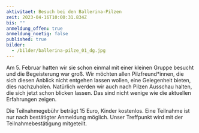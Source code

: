 ```yaml
---
aktivitaet: Besuch bei den Ballerina-Pilzen
zeit: 2023-04-16T10:00:31.834Z
bis: ""
anmeldung_offen: true
anmeldung_noetig: false
published: true
bilder:
  - /bilder/ballerina-pilze_01_dg.jpg
---
```

Am 5. Februar hatten wir sie schon einmal mit einer kleinen Gruppe besucht und die Begeisterung war groß. Wir möchten allen Pilzfreund*innen, die sich diesen Anblick nicht entgehen lassen wollen, eine Gelegenheit bieten, dies nachzuholen. Natürlich werden wir auch nach Pilzen Ausschau halten, die sich jetzt schon blicken lassen. Das sind nicht wenige wie die aktuellen Erfahrungen zeigen.

Die Teilnahmegebühr beträgt 15 Euro, Kinder kostenlos. Eine Teilnahme ist nur nach bestätigter Anmeldung möglich. Unser Treffpunkt wird mit der Teilnahmebestätigung mitgeteilt.

